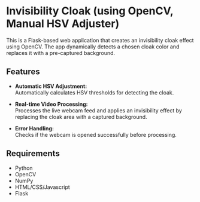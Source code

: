 # Invisibility Cloak (using OpenCV, Manual HSV Adjuster)

This is a Flask-based web application that creates an invisibility cloak effect using OpenCV. The app dynamically detects a chosen cloak color and replaces it with a pre-captured background.


## Features

- **Automatic HSV Adjustment:**  
  Automatically calculates HSV thresholds for detecting the cloak.
  
- **Real-time Video Processing:**  
  Processes the live webcam feed and applies an invisibility effect by replacing the cloak area with a captured background.

- **Error Handling:**  
  Checks if the webcam is opened successfully before processing.


## Requirements

- Python
- OpenCV
- NumPy
- HTML/CSS/Javascript
- Flask
